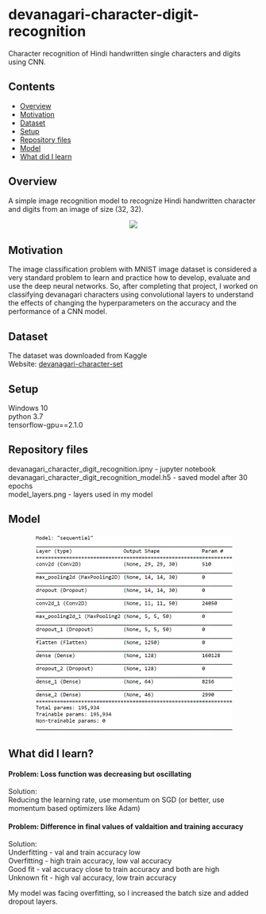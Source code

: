 # devanagari-character-digit-recognition
Character recognition of Hindi handwritten single characters and digits using CNN.

## Contents
* [Overview](#overview)
* [Motivation](#motivation)
* [Dataset](#dataset)
* [Setup](#setup)
* [Repository files](#repository-files)
* [Model](#model)
* [What did I learn](#what-did-i-learn)

## Overview
A simple image recognition model to recognize Hindi handwritten character and digits from an image of size (32, 32).

<p align="center">
  <img src="https://www.researchgate.net/profile/Kiran-Ravulakollu/publication/261876337/figure/fig1/AS:340899369373704@1458288151610/Samples-of-CPAR-2012-numeral-datasets.png" width="400">
</p>

## Motivation
The image classification problem with MNIST image dataset is considered a very standard problem to learn and practice how to develop, evaluate and use the deep neural networks. So, after completing that project, I worked on classifying devanagari characters using convolutional layers to understand the effects of changing the hyperparameters on the accuracy and the performance of a CNN model.

## Dataset
The dataset was downloaded from Kaggle<br>
Website: [devanagari-character-set](https://www.kaggle.com/rishianand/devanagari-character-set)

## Setup
Windows 10<br>
python 3.7<br>
tensorflow-gpu==2.1.0

## Repository files
devanagari_character_digit_recognition.ipny - jupyter notebook<br>
devanagari_character_digit_recognition_model.h5 - saved model after 30 epochs<br>
model_layers.png - layers used in my model

## Model
<p align="center">
  <img src="model_layers.png" width="400">
</p>

## What did I learn?
#### Problem: Loss function was decreasing but oscillating
Solution:<br>
Reducing the learning rate, use momentum on SGD (or better, use momentum based optimizers like Adam)
#### Problem: Difference in final values of valdaition and training accuracy
Solution:<br>
Underfitting - val and train accuracy low<br>
Overfitting - high train accuracy, low val accuracy<br>
Good fit - val accuracy close to train accuracy and both are high<br>
Unknown fit - high val accuracy, low train accuracy<br>

My model was facing overfitting, so I increased the batch size and added dropout layers.
